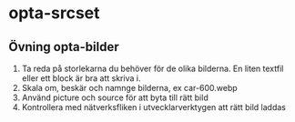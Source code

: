 # opta-srcset

## Övning opta-bilder
1. Ta reda på storlekarna du behöver för de olika bilderna. En liten textfil eller ett block är bra att skriva i. 
2. Skala om, beskär och namnge bilderna, ex car-600.webp
3. Använd picture och source för att byta till rätt bild
4. Kontrollera med nätverksfliken i utvecklarverktygen att rätt bild laddas
